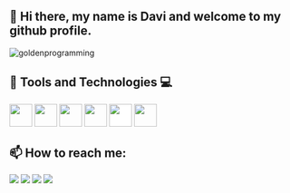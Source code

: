 ## 👋 Hi there, my name is Davi and welcome to my github profile.

![goldenprogramming](https://github.com/user-attachments/assets/8c4e22fc-5155-4585-b9cb-7bdb7601f9c4)


## 🔧 Tools and Technologies 💻


<img loading="lazy" src="https://cdn.jsdelivr.net/gh/devicons/devicon@latest/icons/html5/html5-plain-wordmark.svg" width=40 height=40/> <img loading="lazy" src="https://cdn.jsdelivr.net/gh/devicons/devicon@latest/icons/css3/css3-original.svg" width=40 height=40/> 
<img loading="lazy" src="https://cdn.jsdelivr.net/gh/devicons/devicon@latest/icons/javascript/javascript-original.svg" width=40 height=40/> <img loading="lazy" src="https://cdn.jsdelivr.net/gh/devicons/devicon@latest/icons/python/python-original.svg" width=40 height=40/>
<img loading="lazy" src="https://cdn.jsdelivr.net/gh/devicons/devicon@latest/icons/flask/flask-original.svg" width=40 height=40 style="background-color: white;"/> 
<img loading="lazy" src="https://cdn.jsdelivr.net/gh/devicons/devicon@latest/icons/azuresqldatabase/azuresqldatabase-original.svg" width=40 height=40/>
          
          
          
          





## 📫 How to reach me:
         

<div>
<a href="https://www.youtube.com/@davizinhotoestacio" target="_blank"><img loading="lazy" src="https://img.shields.io/badge/YouTube-FF0000?style=for-the-badge&logo=youtube&logoColor=white" target="_blank"></a>
<a href="https://instagram.com/dav_queiroz/" target="_blank"><img loading="lazy" src="https://img.shields.io/badge/-Instagram-%23E4405F?style=for-the-badge&logo=instagram&logoColor=white" target="_blank"></a>
<a href = "mailto:davzqueiroz@gmail.com"><img loading="lazy" src="https://img.shields.io/badge/Gmail-D14836?style=for-the-badge&logo=gmail&logoColor=white" target="_blank"></a>
<a href="https://www.linkedin.com/in/davi-oliveira-746758262/" target="_blank"><img loading="lazy" src="https://img.shields.io/badge/-LinkedIn-%230077B5?style=for-the-badge&logo=linkedin&logoColor=white" target="_blank"></a>   
</div>
